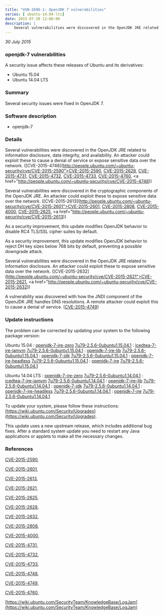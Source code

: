 ```yaml
---
title: "USN-2696-1: OpenJDK 7 vulnerabilities"
series: [ ubuntu-14.04-lts]
date: 2015-07-30 12:00:00
description: |
    Several vulnerabilities were discovered in the OpenJDK JRE related to information disclosure, data integrity, and availability. An attacker could exploit these to cause a denial of service or expose sensitive data over the network. ([CVE-2015-4748](http://people.ubuntu.com/~ubuntu-security/cve/CVE-2015-2590">CVE-2015-2590</a>, <a href="http://people.ubuntu.com/~ubuntu-security/cve/CVE-2015-2628">CVE-2015-2628</a>, <a href="http://people.ubuntu.com/~ubuntu-security/cve/CVE-2015-4731">CVE-2015-4731</a>, <a href="http://people.ubuntu.com/~ubuntu-security/cve/CVE-2015-4732">CVE-2015-4732</a>, <a href="http://people.ubuntu.com/~ubuntu-security/cve/CVE-2015-4733">CVE-2015-4733</a>, <a href="http://people.ubuntu.com/~ubuntu-security/cve/CVE-2015-4760">CVE-2015-4760</a>, <a href="http://people.ubuntu.com/~ubuntu-security/cve/CVE-2015-4748))
--- 
```

 
 

*30 July 2015*

### openjdk-7 vulnerabilities

A security issue affects these releases of Ubuntu and its derivatives:

* Ubuntu 15.04
* Ubuntu 14.04 LTS

### Summary

Several security issues were fixed in OpenJDK 7. 

### Software description

* openjdk-7 

### Details

Several vulnerabilities were discovered in the OpenJDK JRE related to information disclosure, data integrity, and availability. An attacker could exploit these to cause a denial of service or expose sensitive data over the network. ([CVE-2015-4748](http://people.ubuntu.com/~ubuntu-security/cve/CVE-2015-2590">CVE-2015-2590</a>, <a href="http://people.ubuntu.com/~ubuntu-security/cve/CVE-2015-2628">CVE-2015-2628</a>, <a href="http://people.ubuntu.com/~ubuntu-security/cve/CVE-2015-4731">CVE-2015-4731</a>, <a href="http://people.ubuntu.com/~ubuntu-security/cve/CVE-2015-4732">CVE-2015-4732</a>, <a href="http://people.ubuntu.com/~ubuntu-security/cve/CVE-2015-4733">CVE-2015-4733</a>, <a href="http://people.ubuntu.com/~ubuntu-security/cve/CVE-2015-4760">CVE-2015-4760</a>, <a href="http://people.ubuntu.com/~ubuntu-security/cve/CVE-2015-4748))

Several vulnerabilities were discovered in the cryptographic components of the OpenJDK JRE. An attacker could exploit these to expose sensitive data over the network. ([CVE-2015-2613](http://people.ubuntu.com/~ubuntu-security/cve/CVE-2015-2601">CVE-2015-2601</a>, <a href="http://people.ubuntu.com/~ubuntu-security/cve/CVE-2015-2808">CVE-2015-2808</a>, <a href="http://people.ubuntu.com/~ubuntu-security/cve/CVE-2015-4000">CVE-2015-4000</a>, <a href="http://people.ubuntu.com/~ubuntu-security/cve/CVE-2015-2625">CVE-2015-2625</a>, <a href="http://people.ubuntu.com/~ubuntu-security/cve/CVE-2015-2613))

As a security improvement, this update modifies OpenJDK behavior to disable RC4 TLS/SSL cipher suites by default.

As a security improvement, this update modifies OpenJDK behavior to reject DH key sizes below 768 bits by default, preventing a possible downgrade attack.

Several vulnerabilities were discovered in the OpenJDK JRE related to information disclosure. An attacker could exploit these to expose sensitive data over the network. ([CVE-2015-2632](http://people.ubuntu.com/~ubuntu-security/cve/CVE-2015-2621">CVE-2015-2621</a>, <a href="http://people.ubuntu.com/~ubuntu-security/cve/CVE-2015-2632))

A vulnerability was discovered with how the JNDI component of the OpenJDK JRE handles DNS resolutions. A remote attacker could exploit this to cause a denial of service. ([CVE-2015-4749](http://people.ubuntu.com/~ubuntu-security/cve/CVE-2015-4749)) 

### Update instructions

The problem can be corrected by updating your system to the following package version:

Ubuntu 15.04
 : [openjdk-7-jre-zero](https://launchpad.net/ubuntu/+source/openjdk-7) <span> [7u79-2.5.6-0ubuntu1.15.04.1](https://launchpad.net/ubuntu/+source/openjdk-7/7u79-2.5.6-0ubuntu1.15.04.1) </span> 
 : [icedtea-7-jre-jamvm](https://launchpad.net/ubuntu/+source/openjdk-7) <span> [7u79-2.5.6-0ubuntu1.15.04.1](https://launchpad.net/ubuntu/+source/openjdk-7/7u79-2.5.6-0ubuntu1.15.04.1) </span> 
 : [openjdk-7-jre-lib](https://launchpad.net/ubuntu/+source/openjdk-7) <span> [7u79-2.5.6-0ubuntu1.15.04.1](https://launchpad.net/ubuntu/+source/openjdk-7/7u79-2.5.6-0ubuntu1.15.04.1) </span> 
 : [openjdk-7-jdk](https://launchpad.net/ubuntu/+source/openjdk-7) <span> [7u79-2.5.6-0ubuntu1.15.04.1](https://launchpad.net/ubuntu/+source/openjdk-7/7u79-2.5.6-0ubuntu1.15.04.1) </span> 
 : [openjdk-7-jre-headless](https://launchpad.net/ubuntu/+source/openjdk-7) <span> [7u79-2.5.6-0ubuntu1.15.04.1](https://launchpad.net/ubuntu/+source/openjdk-7/7u79-2.5.6-0ubuntu1.15.04.1) </span> 
 : [openjdk-7-jre](https://launchpad.net/ubuntu/+source/openjdk-7) <span> [7u79-2.5.6-0ubuntu1.15.04.1](https://launchpad.net/ubuntu/+source/openjdk-7/7u79-2.5.6-0ubuntu1.15.04.1) </span> 

Ubuntu 14.04 LTS
 : [openjdk-7-jre-zero](https://launchpad.net/ubuntu/+source/openjdk-7) <span> [7u79-2.5.6-0ubuntu1.14.04.1](https://launchpad.net/ubuntu/+source/openjdk-7/7u79-2.5.6-0ubuntu1.14.04.1) </span> 
 : [icedtea-7-jre-jamvm](https://launchpad.net/ubuntu/+source/openjdk-7) <span> [7u79-2.5.6-0ubuntu1.14.04.1](https://launchpad.net/ubuntu/+source/openjdk-7/7u79-2.5.6-0ubuntu1.14.04.1) </span> 
 : [openjdk-7-jre-lib](https://launchpad.net/ubuntu/+source/openjdk-7) <span> [7u79-2.5.6-0ubuntu1.14.04.1](https://launchpad.net/ubuntu/+source/openjdk-7/7u79-2.5.6-0ubuntu1.14.04.1) </span> 
 : [openjdk-7-jdk](https://launchpad.net/ubuntu/+source/openjdk-7) <span> [7u79-2.5.6-0ubuntu1.14.04.1](https://launchpad.net/ubuntu/+source/openjdk-7/7u79-2.5.6-0ubuntu1.14.04.1) </span> 
 : [openjdk-7-jre-headless](https://launchpad.net/ubuntu/+source/openjdk-7) <span> [7u79-2.5.6-0ubuntu1.14.04.1](https://launchpad.net/ubuntu/+source/openjdk-7/7u79-2.5.6-0ubuntu1.14.04.1) </span> 
 : [openjdk-7-jre](https://launchpad.net/ubuntu/+source/openjdk-7) <span> [7u79-2.5.6-0ubuntu1.14.04.1](https://launchpad.net/ubuntu/+source/openjdk-7/7u79-2.5.6-0ubuntu1.14.04.1) </span> 

To update your system, please follow these instructions: [https://wiki.ubuntu.com/Security/Upgrades](https://wiki.ubuntu.com/Security/Upgrades).

This update uses a new upstream release, which includes additional bug fixes. After a standard system update you need to restart any Java applications or applets to make all the necessary changes. 

### References

 
 [CVE-2015-2590](http://people.ubuntu.com/~ubuntu-security/cve/CVE-2015-2590), 

 [CVE-2015-2601](http://people.ubuntu.com/~ubuntu-security/cve/CVE-2015-2601), 

 [CVE-2015-2613](http://people.ubuntu.com/~ubuntu-security/cve/CVE-2015-2613), 

 [CVE-2015-2621](http://people.ubuntu.com/~ubuntu-security/cve/CVE-2015-2621), 

 [CVE-2015-2625](http://people.ubuntu.com/~ubuntu-security/cve/CVE-2015-2625), 

 [CVE-2015-2628](http://people.ubuntu.com/~ubuntu-security/cve/CVE-2015-2628), 

 [CVE-2015-2632](http://people.ubuntu.com/~ubuntu-security/cve/CVE-2015-2632), 

 [CVE-2015-2808](http://people.ubuntu.com/~ubuntu-security/cve/CVE-2015-2808), 

 [CVE-2015-4000](http://people.ubuntu.com/~ubuntu-security/cve/CVE-2015-4000), 

 [CVE-2015-4731](http://people.ubuntu.com/~ubuntu-security/cve/CVE-2015-4731), 

 [CVE-2015-4732](http://people.ubuntu.com/~ubuntu-security/cve/CVE-2015-4732), 

 [CVE-2015-4733](http://people.ubuntu.com/~ubuntu-security/cve/CVE-2015-4733), 

 [CVE-2015-4748](http://people.ubuntu.com/~ubuntu-security/cve/CVE-2015-4748), 

 [CVE-2015-4749](http://people.ubuntu.com/~ubuntu-security/cve/CVE-2015-4749), 

 [CVE-2015-4760](http://people.ubuntu.com/~ubuntu-security/cve/CVE-2015-4760), 

 [https://wiki.ubuntu.com/SecurityTeam/KnowledgeBase/LogJam](https://wiki.ubuntu.com/SecurityTeam/KnowledgeBase/LogJam)
 

